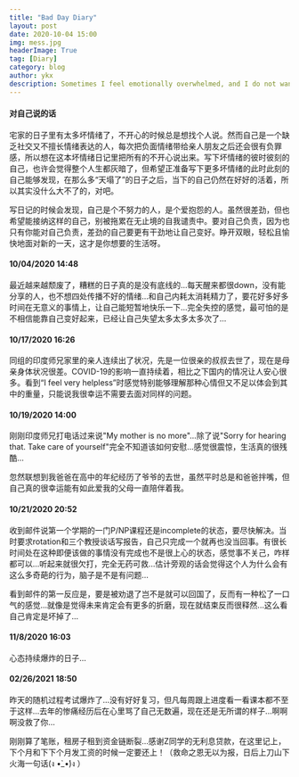 ```yaml
---
title: "Bad Day Diary"
layout: post
date: 2020-10-04 15:00
img: mess.jpg
headerImage: True
tag: [Diary]
category: blog
author: ykx
description: Sometimes I feel emotionally overwhelmed, and I do not want to share the bad experience with others. So I write those feelings here, making myself feel better.
---
```


#### 对自己说的话

宅家的日子里有太多坏情绪了，不开心的时候总是想找个人说。然而自己是一个缺乏社交又不擅长情绪表达的人，每次把负面情绪带给亲人朋友之后还会很有负罪感，所以想在这本坏情绪日记里把所有的不开心说出来。写下坏情绪的彼时彼刻的自己，也许会觉得整个人生都灰暗了，但希望正准备写下更多坏情绪的此时此刻的自己能够发现，在那么多“天塌了”的日子之后，当下的自己仍然在好好的活着，所以其实没什么大不了的，对吧。

写日记的时候会发现，自己是个不努力的人，是个爱抱怨的人。虽然很差劲，但也希望能接纳这样的自己，别被拖累在无止境的自我谴责中。要对自己负责，因为也只有你能对自己负责，差劲的自己要更有干劲地让自己变好。睁开双眼，轻松且愉快地面对新的一天，这才是你想要的生活呀。

#### 10/04/2020 14:48

最近越来越颓废了，糟糕的日子真的是没有底线的...每天醒来都很down，没有能分享的人，也不想四处传播不好的情绪...和自己内耗太消耗精力了，要花好多好多时间在无意义的事情上，让自己能短暂地快乐一下...完全失控的感觉，最可怕的是不相信能靠自己变好起来，已经让自己失望太多太多太多次了...

#### 10/17/2020 16:26

同组的印度师兄家里的亲人连续出了状况，先是一位很亲的叔叔去世了，现在是母亲身体状况很差。COVID-19的影响一直持续着，相比之下国内的情况让人安心很多。看到“I feel very helpless”时感觉特别能够理解那种心情但又不足以体会到其中的重量，只能说我很幸运不需要去面对同样的问题。

#### 10/19/2020 14:00

刚刚印度师兄打电话过来说"My mother is no more"...除了说"Sorry for hearing that. Take care of yourself"完全不知道该如何安慰...感觉很震惊，生活真的很残酷...

忽然联想到我爸爸在高中的年纪经历了爷爷的去世，虽然平时总是和爸爸拌嘴，但自己真的很幸运能有如此爱我的父母一直陪伴着我。

#### 10/21/2020 20:52

收到邮件说第一个学期的一门P/NP课程还是incomplete的状态，要尽快解决。当时要求rotation和三个教授谈话写报告，自己只完成一个就再也没当回事。有很长时间处在这种即便该做的事情没有完成也不是很上心的状态，感觉事不关己，咋样都可以...听起来就很欠打，完全无药可救...估计旁观的话会觉得这个人为什么会有这么多奇葩的行为，脑子是不是有问题...

看到邮件的第一反应是，要是被劝退了岂不是就可以回国了，反而有一种松了一口气的感觉...就像是觉得未来肯定会有更多的折磨，现在就结束反而很释然...这么看自己肯定是坏掉了...

#### 11/8/2020 16:03

心态持续爆炸的日子...


#### 02/26/2021 18:50

昨天的随机过程考试爆炸了...没有好好复习，但凡每周跟上进度看一看课本都不至于这样...去年的惨痛经历后在心里骂了自己无数遍，现在还是无所谓的样子...啊啊啊没救了你...

刚刚算了笔账，租房子租到资金链断裂...感谢Z同学的无利息贷款，在这里记上，下个月和下下个月发工资的时候一定要还上！（救命之恩无以为报，日后上刀山下火海一句话(ง •̀_•́)ง ）
